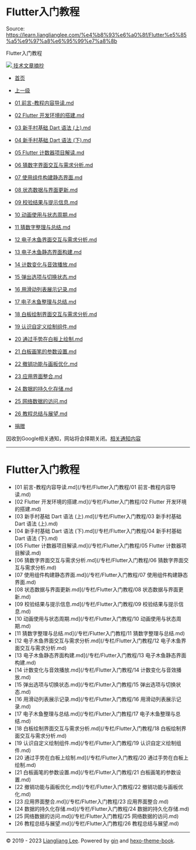 # Flutter入门教程 

Source: https://learn.lianglianglee.com/%e4%b8%93%e6%a0%8f/Flutter%e5%85%a5%e9%97%a8%e6%95%99%e7%a8%8b

Flutter入门教程 



[![](/static/favicon.png)
技术文章摘抄](/)

* [首页](/)
* [上一级](../)

* [01 前言-教程内容导读.md](/%e4%b8%93%e6%a0%8f/Flutter%e5%85%a5%e9%97%a8%e6%95%99%e7%a8%8b/01%20%e5%89%8d%e8%a8%80-%e6%95%99%e7%a8%8b%e5%86%85%e5%ae%b9%e5%af%bc%e8%af%bb.md)
* [02 Flutter 开发环境的搭建.md](/%e4%b8%93%e6%a0%8f/Flutter%e5%85%a5%e9%97%a8%e6%95%99%e7%a8%8b/02%20Flutter%20%e5%bc%80%e5%8f%91%e7%8e%af%e5%a2%83%e7%9a%84%e6%90%ad%e5%bb%ba.md)
* [03 新手村基础 Dart 语法 (上).md](/%e4%b8%93%e6%a0%8f/Flutter%e5%85%a5%e9%97%a8%e6%95%99%e7%a8%8b/03%20%e6%96%b0%e6%89%8b%e6%9d%91%e5%9f%ba%e7%a1%80%20Dart%20%e8%af%ad%e6%b3%95%20%28%e4%b8%8a%29.md)
* [04 新手村基础 Dart 语法 (下).md](/%e4%b8%93%e6%a0%8f/Flutter%e5%85%a5%e9%97%a8%e6%95%99%e7%a8%8b/04%20%e6%96%b0%e6%89%8b%e6%9d%91%e5%9f%ba%e7%a1%80%20Dart%20%e8%af%ad%e6%b3%95%20%28%e4%b8%8b%29.md)
* [05 Flutter 计数器项目解读.md](/%e4%b8%93%e6%a0%8f/Flutter%e5%85%a5%e9%97%a8%e6%95%99%e7%a8%8b/05%20Flutter%20%e8%ae%a1%e6%95%b0%e5%99%a8%e9%a1%b9%e7%9b%ae%e8%a7%a3%e8%af%bb.md)
* [06 猜数字界面交互与需求分析.md](/%e4%b8%93%e6%a0%8f/Flutter%e5%85%a5%e9%97%a8%e6%95%99%e7%a8%8b/06%20%e7%8c%9c%e6%95%b0%e5%ad%97%e7%95%8c%e9%9d%a2%e4%ba%a4%e4%ba%92%e4%b8%8e%e9%9c%80%e6%b1%82%e5%88%86%e6%9e%90.md)
* [07 使用组件构建静态界面.md](/%e4%b8%93%e6%a0%8f/Flutter%e5%85%a5%e9%97%a8%e6%95%99%e7%a8%8b/07%20%e4%bd%bf%e7%94%a8%e7%bb%84%e4%bb%b6%e6%9e%84%e5%bb%ba%e9%9d%99%e6%80%81%e7%95%8c%e9%9d%a2.md)
* [08 状态数据与界面更新.md](/%e4%b8%93%e6%a0%8f/Flutter%e5%85%a5%e9%97%a8%e6%95%99%e7%a8%8b/08%20%e7%8a%b6%e6%80%81%e6%95%b0%e6%8d%ae%e4%b8%8e%e7%95%8c%e9%9d%a2%e6%9b%b4%e6%96%b0.md)
* [09 校验结果与提示信息.md](/%e4%b8%93%e6%a0%8f/Flutter%e5%85%a5%e9%97%a8%e6%95%99%e7%a8%8b/09%20%e6%a0%a1%e9%aa%8c%e7%bb%93%e6%9e%9c%e4%b8%8e%e6%8f%90%e7%a4%ba%e4%bf%a1%e6%81%af.md)
* [10 动画使用与状态周期.md](/%e4%b8%93%e6%a0%8f/Flutter%e5%85%a5%e9%97%a8%e6%95%99%e7%a8%8b/10%20%e5%8a%a8%e7%94%bb%e4%bd%bf%e7%94%a8%e4%b8%8e%e7%8a%b6%e6%80%81%e5%91%a8%e6%9c%9f.md)
* [11 猜数字整理与总结.md](/%e4%b8%93%e6%a0%8f/Flutter%e5%85%a5%e9%97%a8%e6%95%99%e7%a8%8b/11%20%e7%8c%9c%e6%95%b0%e5%ad%97%e6%95%b4%e7%90%86%e4%b8%8e%e6%80%bb%e7%bb%93.md)
* [12 电子木鱼界面交互与需求分析.md](/%e4%b8%93%e6%a0%8f/Flutter%e5%85%a5%e9%97%a8%e6%95%99%e7%a8%8b/12%20%e7%94%b5%e5%ad%90%e6%9c%a8%e9%b1%bc%e7%95%8c%e9%9d%a2%e4%ba%a4%e4%ba%92%e4%b8%8e%e9%9c%80%e6%b1%82%e5%88%86%e6%9e%90.md)
* [13 电子木鱼静态界面构建.md](/%e4%b8%93%e6%a0%8f/Flutter%e5%85%a5%e9%97%a8%e6%95%99%e7%a8%8b/13%20%e7%94%b5%e5%ad%90%e6%9c%a8%e9%b1%bc%e9%9d%99%e6%80%81%e7%95%8c%e9%9d%a2%e6%9e%84%e5%bb%ba.md)
* [14 计数变化与音效播放.md](/%e4%b8%93%e6%a0%8f/Flutter%e5%85%a5%e9%97%a8%e6%95%99%e7%a8%8b/14%20%e8%ae%a1%e6%95%b0%e5%8f%98%e5%8c%96%e4%b8%8e%e9%9f%b3%e6%95%88%e6%92%ad%e6%94%be.md)
* [15 弹出选项与切换状态.md](/%e4%b8%93%e6%a0%8f/Flutter%e5%85%a5%e9%97%a8%e6%95%99%e7%a8%8b/15%20%e5%bc%b9%e5%87%ba%e9%80%89%e9%a1%b9%e4%b8%8e%e5%88%87%e6%8d%a2%e7%8a%b6%e6%80%81.md)
* [16 用滑动列表展示记录.md](/%e4%b8%93%e6%a0%8f/Flutter%e5%85%a5%e9%97%a8%e6%95%99%e7%a8%8b/16%20%e7%94%a8%e6%bb%91%e5%8a%a8%e5%88%97%e8%a1%a8%e5%b1%95%e7%a4%ba%e8%ae%b0%e5%bd%95.md)
* [17 电子木鱼整理与总结.md](/%e4%b8%93%e6%a0%8f/Flutter%e5%85%a5%e9%97%a8%e6%95%99%e7%a8%8b/17%20%e7%94%b5%e5%ad%90%e6%9c%a8%e9%b1%bc%e6%95%b4%e7%90%86%e4%b8%8e%e6%80%bb%e7%bb%93.md)
* [18 白板绘制界面交互与需求分析.md](/%e4%b8%93%e6%a0%8f/Flutter%e5%85%a5%e9%97%a8%e6%95%99%e7%a8%8b/18%20%e7%99%bd%e6%9d%bf%e7%bb%98%e5%88%b6%e7%95%8c%e9%9d%a2%e4%ba%a4%e4%ba%92%e4%b8%8e%e9%9c%80%e6%b1%82%e5%88%86%e6%9e%90.md)
* [19 认识自定义绘制组件.md](/%e4%b8%93%e6%a0%8f/Flutter%e5%85%a5%e9%97%a8%e6%95%99%e7%a8%8b/19%20%e8%ae%a4%e8%af%86%e8%87%aa%e5%ae%9a%e4%b9%89%e7%bb%98%e5%88%b6%e7%bb%84%e4%bb%b6.md)
* [20 通过手势在白板上绘制.md](/%e4%b8%93%e6%a0%8f/Flutter%e5%85%a5%e9%97%a8%e6%95%99%e7%a8%8b/20%20%e9%80%9a%e8%bf%87%e6%89%8b%e5%8a%bf%e5%9c%a8%e7%99%bd%e6%9d%bf%e4%b8%8a%e7%bb%98%e5%88%b6.md)
* [21 白板画笔的参数设置.md](/%e4%b8%93%e6%a0%8f/Flutter%e5%85%a5%e9%97%a8%e6%95%99%e7%a8%8b/21%20%e7%99%bd%e6%9d%bf%e7%94%bb%e7%ac%94%e7%9a%84%e5%8f%82%e6%95%b0%e8%ae%be%e7%bd%ae.md)
* [22 撤销功能与画板优化.md](/%e4%b8%93%e6%a0%8f/Flutter%e5%85%a5%e9%97%a8%e6%95%99%e7%a8%8b/22%20%e6%92%a4%e9%94%80%e5%8a%9f%e8%83%bd%e4%b8%8e%e7%94%bb%e6%9d%bf%e4%bc%98%e5%8c%96.md)
* [23 应用界面整合.md](/%e4%b8%93%e6%a0%8f/Flutter%e5%85%a5%e9%97%a8%e6%95%99%e7%a8%8b/23%20%e5%ba%94%e7%94%a8%e7%95%8c%e9%9d%a2%e6%95%b4%e5%90%88.md)
* [24 数据的持久化存储.md](/%e4%b8%93%e6%a0%8f/Flutter%e5%85%a5%e9%97%a8%e6%95%99%e7%a8%8b/24%20%e6%95%b0%e6%8d%ae%e7%9a%84%e6%8c%81%e4%b9%85%e5%8c%96%e5%ad%98%e5%82%a8.md)
* [25 网络数据的访问.md](/%e4%b8%93%e6%a0%8f/Flutter%e5%85%a5%e9%97%a8%e6%95%99%e7%a8%8b/25%20%e7%bd%91%e7%bb%9c%e6%95%b0%e6%8d%ae%e7%9a%84%e8%ae%bf%e9%97%ae.md)
* [26 教程总结与展望.md](/%e4%b8%93%e6%a0%8f/Flutter%e5%85%a5%e9%97%a8%e6%95%99%e7%a8%8b/26%20%e6%95%99%e7%a8%8b%e6%80%bb%e7%bb%93%e4%b8%8e%e5%b1%95%e6%9c%9b.md)
* [捐赠](/assets/捐赠.md)

因收到Google相关通知，网站将会择期关闭。[相关通知内容](https://lumendatabase.org/notices/44265620)

---

# Flutter入门教程

* [01 前言-教程内容导读.md](/专栏/Flutter入门教程/01 前言-教程内容导读.md)
* [02 Flutter 开发环境的搭建.md](/专栏/Flutter入门教程/02 Flutter 开发环境的搭建.md)
* [03 新手村基础 Dart 语法 (上).md](/专栏/Flutter入门教程/03 新手村基础 Dart 语法 (上).md)
* [04 新手村基础 Dart 语法 (下).md](/专栏/Flutter入门教程/04 新手村基础 Dart 语法 (下).md)
* [05 Flutter 计数器项目解读.md](/专栏/Flutter入门教程/05 Flutter 计数器项目解读.md)
* [06 猜数字界面交互与需求分析.md](/专栏/Flutter入门教程/06 猜数字界面交互与需求分析.md)
* [07 使用组件构建静态界面.md](/专栏/Flutter入门教程/07 使用组件构建静态界面.md)
* [08 状态数据与界面更新.md](/专栏/Flutter入门教程/08 状态数据与界面更新.md)
* [09 校验结果与提示信息.md](/专栏/Flutter入门教程/09 校验结果与提示信息.md)
* [10 动画使用与状态周期.md](/专栏/Flutter入门教程/10 动画使用与状态周期.md)
* [11 猜数字整理与总结.md](/专栏/Flutter入门教程/11 猜数字整理与总结.md)
* [12 电子木鱼界面交互与需求分析.md](/专栏/Flutter入门教程/12 电子木鱼界面交互与需求分析.md)
* [13 电子木鱼静态界面构建.md](/专栏/Flutter入门教程/13 电子木鱼静态界面构建.md)
* [14 计数变化与音效播放.md](/专栏/Flutter入门教程/14 计数变化与音效播放.md)
* [15 弹出选项与切换状态.md](/专栏/Flutter入门教程/15 弹出选项与切换状态.md)
* [16 用滑动列表展示记录.md](/专栏/Flutter入门教程/16 用滑动列表展示记录.md)
* [17 电子木鱼整理与总结.md](/专栏/Flutter入门教程/17 电子木鱼整理与总结.md)
* [18 白板绘制界面交互与需求分析.md](/专栏/Flutter入门教程/18 白板绘制界面交互与需求分析.md)
* [19 认识自定义绘制组件.md](/专栏/Flutter入门教程/19 认识自定义绘制组件.md)
* [20 通过手势在白板上绘制.md](/专栏/Flutter入门教程/20 通过手势在白板上绘制.md)
* [21 白板画笔的参数设置.md](/专栏/Flutter入门教程/21 白板画笔的参数设置.md)
* [22 撤销功能与画板优化.md](/专栏/Flutter入门教程/22 撤销功能与画板优化.md)
* [23 应用界面整合.md](/专栏/Flutter入门教程/23 应用界面整合.md)
* [24 数据的持久化存储.md](/专栏/Flutter入门教程/24 数据的持久化存储.md)
* [25 网络数据的访问.md](/专栏/Flutter入门教程/25 网络数据的访问.md)
* [26 教程总结与展望.md](/专栏/Flutter入门教程/26 教程总结与展望.md)

---

© 2019 - 2023 [Liangliang Lee](/cdn-cgi/l/email-protection#49252525707d7878797e092e24282025672a2624).
Powered by [gin](https://github.com/gin-gonic/gin) and [hexo-theme-book](https://github.com/kaiiiz/hexo-theme-book).